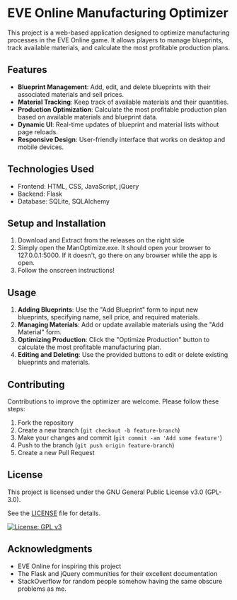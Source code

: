 # EVE Online Manufacturing Optimizer

This project is a web-based application designed to optimize manufacturing processes in the EVE Online game. It allows players to manage blueprints, track available materials, and calculate the most profitable production plans.

## Features

- **Blueprint Management**: Add, edit, and delete blueprints with their associated materials and sell prices.
- **Material Tracking**: Keep track of available materials and their quantities.
- **Production Optimization**: Calculate the most profitable production plan based on available materials and blueprint data.
- **Dynamic UI**: Real-time updates of blueprint and material lists without page reloads.
- **Responsive Design**: User-friendly interface that works on desktop and mobile devices.

## Technologies Used

- Frontend: HTML, CSS, JavaScript, jQuery
- Backend: Flask
- Database: SQLite, SQLAlchemy

## Setup and Installation

1. Download and Extract from the releases on the right side
2. Simply open the ManOptimize.exe. It should open your browser to 127.0.0.1:5000. If it doesn't, go there on any browser while the app is open.
3. Follow the onscreen instructions!

## Usage

1. **Adding Blueprints**: Use the "Add Blueprint" form to input new blueprints, specifying name, sell price, and required materials.
2. **Managing Materials**: Add or update available materials using the "Add Material" form.
3. **Optimizing Production**: Click the "Optimize Production" button to calculate the most profitable manufacturing plan.
4. **Editing and Deleting**: Use the provided buttons to edit or delete existing blueprints and materials.

## Contributing

Contributions to improve the optimizer are welcome. Please follow these steps:

1. Fork the repository
2. Create a new branch (`git checkout -b feature-branch`)
3. Make your changes and commit (`git commit -am 'Add some feature'`)
4. Push to the branch (`git push origin feature-branch`)
5. Create a new Pull Request

## License

This project is licensed under the GNU General Public License v3.0 (GPL-3.0).

See the [LICENSE](LICENSE) file for details.

[![License: GPL v3](https://img.shields.io/badge/License-GPLv3-blue.svg)](https://www.gnu.org/licenses/gpl-3.0)

## Acknowledgments

- EVE Online for inspiring this project
- The Flask and jQuery communities for their excellent documentation
- StackOverflow for random people somehow having the same obscure problems as me.
